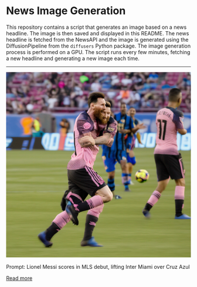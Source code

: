 # News Image Generation
This repository contains a script that generates an image based on a news headline. The image is then saved and displayed in this README.
The news headline is fetched from the NewsAPI and the image is generated using the DiffusionPipeline from the `diffusers` Python package. The image generation process is performed on a GPU.
The script runs every few minutes, fetching a new headline and generating a new image each time.

---

![Generated Image](image.png)

Prompt: Lionel Messi scores in MLS debut, lifting Inter Miami over Cruz Azul

[Read more](https://www.washingtonpost.com/sports/2023/07/21/lionel-messi-mls-debut/)